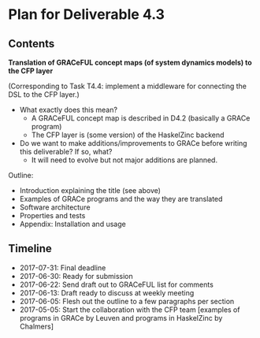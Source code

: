 Plan for Deliverable 4.3
==============================
Contents
---------
**Translation of GRACeFUL concept maps (of system dynamics models) to the CFP layer**

(Corresponding to Task T4.4: implement a middleware for connecting the DSL to the CFP layer.)

* What exactly does this mean?
    * A GRACeFUL concept map is described in D4.2 (basically a GRACe program)
    * The CFP layer is (some version) of the HaskelZinc backend
* Do we want to make additions/improvements to GRACe before writing this deliverable? If so, what?
    * It will need to evolve but not major additions are planned.

Outline:
* Introduction explaining the title (see above)
* Examples of GRACe programs and the way they are translated
* Software architecture
* Properties and tests
* Appendix: Installation and usage

Timeline
----------
* 2017-07-31: Final deadline
* 2017-06-30: Ready for submission
* 2017-06-22: Send draft out to GRACeFUL list for comments
* 2017-06-13: Draft ready to discuss at weekly meeting
* 2017-06-05: Flesh out the outline to a few paragraphs per section
* 2017-05-05: Start the collaboration with the CFP team [examples of programs in GRACe by Leuven and programs in HaskelZinc by Chalmers]
